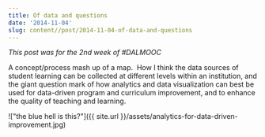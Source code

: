 ```yaml
---
title: Of data and questions
date: '2014-11-04'
slug: content//post/2014-11-04-of-data-and-questions
---
```


*This post was for the 2nd week of #DALMOOC*

A concept/process mash up of a map.  How I think the data sources of student learning can be collected at different levels within an institution, and the giant question mark of how analytics and data visualization can best be used for data-driven program and curriculum improvement, and to enhance the quality of teaching and learning.

!["the blue hell is this?"]({{ site.url }}/assets/analytics-for-data-driven-improvement.jpg)
